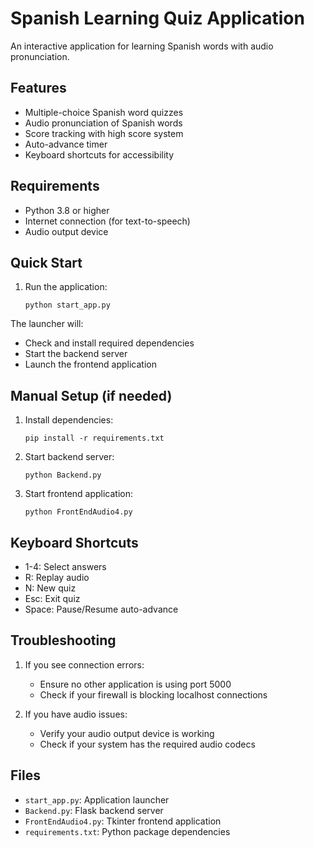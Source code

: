 # Spanish Learning Quiz Application

An interactive application for learning Spanish words with audio pronunciation.

## Features

- Multiple-choice Spanish word quizzes
- Audio pronunciation of Spanish words
- Score tracking with high score system
- Auto-advance timer
- Keyboard shortcuts for accessibility

## Requirements

- Python 3.8 or higher
- Internet connection (for text-to-speech)
- Audio output device

## Quick Start

1. Run the application:
   ```
   python start_app.py
   ```

The launcher will:
- Check and install required dependencies
- Start the backend server
- Launch the frontend application

## Manual Setup (if needed)

1. Install dependencies:
   ```
   pip install -r requirements.txt
   ```

2. Start backend server:
   ```
   python Backend.py
   ```

3. Start frontend application:
   ```
   python FrontEndAudio4.py
   ```

## Keyboard Shortcuts

- 1-4: Select answers
- R: Replay audio
- N: New quiz
- Esc: Exit quiz
- Space: Pause/Resume auto-advance

## Troubleshooting

1. If you see connection errors:
   - Ensure no other application is using port 5000
   - Check if your firewall is blocking localhost connections

2. If you have audio issues:
   - Verify your audio output device is working
   - Check if your system has the required audio codecs

## Files

- `start_app.py`: Application launcher
- `Backend.py`: Flask backend server
- `FrontEndAudio4.py`: Tkinter frontend application
- `requirements.txt`: Python package dependencies
